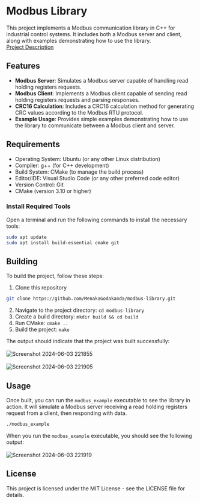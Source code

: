 # Modbus Library

This project implements a Modbus communication library in C++ for industrial control systems. It includes both a Modbus server and client, along with examples demonstrating how to use the library.<br>
<a href="https://github.com/MenakaGodakanda/modbus-library/blob/main/Project_Description.md">Project Description</a>


## Features

- **Modbus Server**: Simulates a Modbus server capable of handling read holding registers requests.
- **Modbus Client**: Implements a Modbus client capable of sending read holding registers requests and parsing responses.
- **CRC16 Calculation**: Includes a CRC16 calculation method for generating CRC values according to the Modbus RTU protocol.
- **Example Usage**: Provides simple examples demonstrating how to use the library to communicate between a Modbus client and server.

## Requirements

- Operating System: Ubuntu (or any other Linux distribution)
- Compiler: g++ (for C++ development)
- Build System: CMake (to manage the build process)
- Editor/IDE: Visual Studio Code (or any other preferred code editor)
- Version Control: Git
- CMake (version 3.10 or higher)

### Install Required Tools
Open a terminal and run the following commands to install the necessary tools:
```sh
sudo apt update
sudo apt install build-essential cmake git
```

## Building

To build the project, follow these steps:

1. Clone this repository
```sh
git clone https://github.com/MenakaGodakanda/modbus-library.git
```

2. Navigate to the project directory: `cd modbus-library`
3. Create a build directory: `mkdir build && cd build`
4. Run CMake: `cmake ..`
5. Build the project: `make`

The output should indicate that the project was built successfully:<br><br>
![Screenshot 2024-06-03 221855](https://github.com/MenakaGodakanda/modbus-library/assets/156875412/1d52065a-001f-4ab1-95fd-c4f81bfc1029)<br><br>
![Screenshot 2024-06-03 221905](https://github.com/MenakaGodakanda/modbus-library/assets/156875412/1065fc41-df14-42c1-a1b5-9273d0710f97)

## Usage

Once built, you can run the `modbus_example` executable to see the library in action. It will simulate a Modbus server receiving a read holding registers request from a client, then responding with data.

```sh
./modbus_example
```

When you run the `modbus_example` executable, you should see the following output:<br><br>
![Screenshot 2024-06-03 221919](https://github.com/MenakaGodakanda/modbus-library/assets/156875412/08986294-ed2c-49fb-92bd-098afb30bbcf)


## License

This project is licensed under the MIT License - see the LICENSE file for details.
